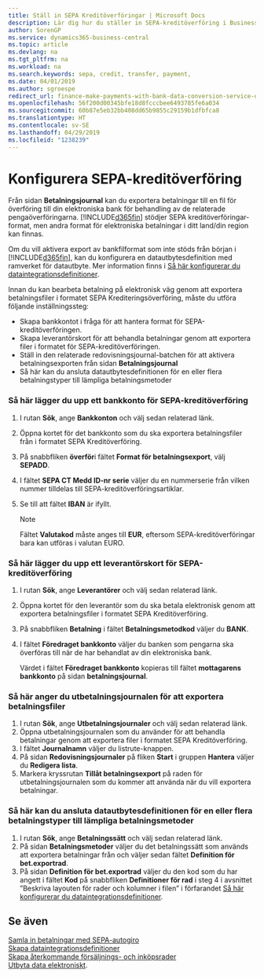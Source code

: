 ```yaml
---
title: Ställ in SEPA Kreditöverföringar | Microsoft Docs
description: Lär dig hur du ställer in SEPA-kreditöverföring i Business Central.
author: SorenGP
ms.service: dynamics365-business-central
ms.topic: article
ms.devlang: na
ms.tgt_pltfrm: na
ms.workload: na
ms.search.keywords: sepa, credit, transfer, payment,
ms.date: 04/01/2019
ms.author: sgroespe
redirect_url: finance-make-payments-with-bank-data-conversion-service-or-sepa-credit-transfer
ms.openlocfilehash: 56f200d00345bfe18d8fcccbee6493785fe6a034
ms.sourcegitcommit: 60b87e5eb32bb408dd65b9855c29159b1dfbfca8
ms.translationtype: HT
ms.contentlocale: sv-SE
ms.lasthandoff: 04/29/2019
ms.locfileid: "1238239"
---
```

# <a name="set-up-sepa-credit-transfer"></a>Konfigurera SEPA-kreditöverföring
Från sidan **Betalningsjournal** kan du exportera betalningar till en fil för överföring till din elektroniska bank för behandling av de relaterade pengaöverföringarna. [!INCLUDE[d365fin](includes/d365fin_md.md)] stödjer SEPA kreditöverföringar-format, men andra format för elektroniska betalningar i ditt land/din region kan finnas.  

Om du vill aktivera export av bankfilformat som inte stöds från början i [!INCLUDE[d365fin](includes/d365fin_md.md)], kan du konfigurera en datautbytesdefinition med ramverket för datautbyte. Mer information finns i [Så här konfigurerar du dataintegrationsdefinitioner](across-how-to-set-up-data-exchange-definitions.md).  

Innan du kan bearbeta betalning på elektronisk väg genom att exportera betalningsfiler i formatet SEPA Krediteringsöverföring, måste du utföra följande inställningssteg:  

* Skapa bankkontot i fråga för att hantera format för SEPA-kreditöverföringen.  
* Skapa leverantörskort för att behandla betalningar genom att exportera filer i formatet för SEPA-kreditöverföringen.  
* Ställ in den relaterade redovisningsjournal-batchen för att aktivera betalningsexporten från sidan **Betalningsjournal**  
* Så här kan du ansluta datautbytesdefinitionen för en eller flera betalningstyper till lämpliga betalningsmetoder  

### <a name="to-set-up-a-bank-account-for-sepa-credit-transfer"></a>Så här lägger du upp ett bankkonto för SEPA-kreditöverföring  
1. I rutan **Sök**, ange **Bankkonton** och välj sedan relaterad länk.  
2. Öppna kortet för det bankkonto som du ska exportera betalningsfiler från i formatet SEPA Kreditöverföring.  
3. På snabbfliken **överför**i fältet **Format för betalningsexport**, välj **SEPADD**.  
4. I fältet **SEPA CT Medd ID-nr serie** väljer du en nummerserie från vilken nummer tilldelas till SEPA-kreditöverföringsartiklar.  
5. Se till att fältet **IBAN** är ifyllt.  

    > [!NOTE]  
    >  Fältet **Valutakod** måste anges till **EUR**, eftersom SEPA-kreditöverföringar bara kan utföras i valutan EURO.  

### <a name="to-set-up-a-vendor-card-for-sepa-credit-transfer"></a>Så här lägger du upp ett leverantörskort för SEPA-kreditöverföring  
1. I rutan **Sök**, ange **Leverantörer** och välj sedan relaterad länk.  
2. Öppna kortet för den leverantör som du ska betala elektronisk genom att exportera betalningsfiler i formatet SEPA Kreditöverföring.  
3. På snabbfliken **Betalning** i fältet **Betalningsmetodkod** väljer du **BANK**.  
4. I fältet **Föredraget bankkonto** väljer du banken som pengarna ska överföras till när de har behandlat av din elektroniska bank.  

     Värdet i fältet **Föredraget bankkonto** kopieras till fältet **mottagarens bankkonto** på sidan **betalningsjournal**.  

### <a name="to-set-the-payment-journal-up-to-export-payment-files"></a>Så här anger du utbetalningsjournalen för att exportera betalningsfiler  
1. I rutan **Sök**, ange **Utbetalningsjournaler** och välj sedan relaterad länk.  
2. Öppna utbetalningsjournalen som du använder för att behandla betalningar genom att exportera filer i formatet SEPA Kreditöverföring.  
3. I fältet **Journalnamn** väljer du listrute\-knappen.  
4. På sidan **Redovisningsjournaler** på fliken **Start** i gruppen **Hantera** väljer du **Redigera lista**.  
5. Markera kryssrutan **Tillåt betalningsexport** på raden för utbetalningsjournalen som du kommer att använda när du vill exportera betalningar.  

### <a name="to-connect-the-data-exchange-definition-for-one-or-more-payment-types-with-the-relevant-payment-method-or-methods"></a>Så här kan du ansluta datautbytesdefinitionen för en eller flera betalningstyper till lämpliga betalningsmetoder  
1. I rutan **Sök**, ange **Betalningssätt** och välj sedan relaterad länk.  
2. På sidan **Betalningsmetoder** väljer du det betalningssätt som används att exportera betalningar från och väljer sedan fältet **Definition för bet.exportrad**.  
3. På sidan **Definition för bet.exportrad** väljer du den kod som du har angett i fältet **Kod** på snabbfliken **Definitioner för rad** i steg 4 i avsnittet ”Beskriva layouten för rader och kolumner i filen” i förfarandet [Så här konfigurerar du dataintegrationsdefinitioner](across-how-to-set-up-data-exchange-definitions.md).  

## <a name="see-also"></a>Se även  
[Samla in betalningar med SEPA-autogiro](finance-collect-payments-with-sepa-direct-debit.md)  
[Skapa dataintegrationsdefinitioner](across-how-to-set-up-data-exchange-definitions.md)  
[Skapa återkommande försäljnings- och inköpsrader](sales-how-work-standard-lines.md)  
[Utbyta data elektroniskt](across-data-exchange.md).  
